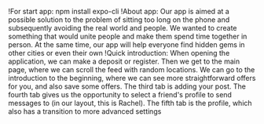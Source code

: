 !For start app:
npm install expo-cli
!About app:
Our app is aimed at a possible solution to the problem of sitting too long on the phone and subsequently avoiding the real world and people.
 We wanted to create something that would unite people and make them spend time together in person.
 At the same time, our app will help everyone find hidden gems in other cities or even their own
!Quick introduction:
When opening the application, we can make a deposit or register. Then we get to the main page, where we can scroll the feed with random locations.
We can go to the introduction to the beginning, where we can see more straightforward offers for you, and also save some offers.
The third tab is adding your post.
The fourth tab gives us the opportunity to select a friend's profile to send messages to (in our layout, this is Rachel).
The fifth tab is the profile, which also has a transition to more advanced settings
